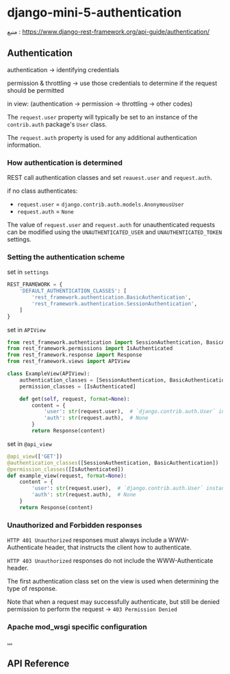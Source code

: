 # django-mini-5-authentication

منبع : https://www.django-rest-framework.org/api-guide/authentication/

## Authentication
authentication -> identifying credentials

permission & throttling -> use those credentials to determine if the request should be permitted

in view: (authentication -> permission -> throttling -> other codes)

The `request.user` property will typically be set to an instance of the `contrib.auth` package's `User` class.

The `request.auth` property is used for any additional authentication information.

### How authentication is determined
REST call authentication classes and set `reauest.user` and `request.auth`.

if no class authenticates:
- `request.user` = `django.contrib.auth.models.AnonymousUser`
- `request.auth` = `None`

The value of `request.user` and `request.auth` for unauthenticated requests can be modified using the `UNAUTHENTICATED_USER` and `UNAUTHENTICATED_TOKEN` settings.

### Setting the authentication scheme
set in `settings`
``` python
REST_FRAMEWORK = {
    'DEFAULT_AUTHENTICATION_CLASSES': [
        'rest_framework.authentication.BasicAuthentication',
        'rest_framework.authentication.SessionAuthentication',
    ]
}
```
set in `APIView`
``` python
from rest_framework.authentication import SessionAuthentication, BasicAuthentication
from rest_framework.permissions import IsAuthenticated
from rest_framework.response import Response
from rest_framework.views import APIView

class ExampleView(APIView):
    authentication_classes = [SessionAuthentication, BasicAuthentication]
    permission_classes = [IsAuthenticated]

    def get(self, request, format=None):
        content = {
            'user': str(request.user),  # `django.contrib.auth.User` instance.
            'auth': str(request.auth),  # None
        }
        return Response(content)
```
set in `@api_view`
``` python
@api_view(['GET'])
@authentication_classes([SessionAuthentication, BasicAuthentication])
@permission_classes([IsAuthenticated])
def example_view(request, format=None):
    content = {
        'user': str(request.user),  # `django.contrib.auth.User` instance.
        'auth': str(request.auth),  # None
    }
    return Response(content)
```

### Unauthorized and Forbidden responses
`HTTP 401 Unauthorized` responses must always include a WWW-Authenticate header, that instructs the client how to authenticate.

`HTTP 403 Unauthorized` responses do not include the WWW-Authenticate header.

The first authentication class set on the view is used when determining the type of response.

Note that when a request may successfully authenticate, but still be denied permission to perform the request -> `403 Permission Denied`

### Apache mod_wsgi specific configuration
[...](https://www.django-rest-framework.org/api-guide/authentication/#apache-mod_wsgi-specific-configuration)

## API Reference
